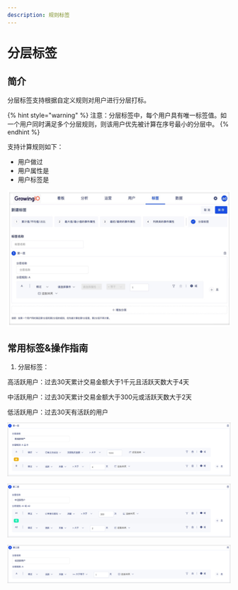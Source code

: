 ```yaml
---
description: 规则标签
---
```


# 分层标签

## 简介

分层标签支持根据自定义规则对用户进行分层打标。

{% hint style="warning" %}
注意：分层标签中，每个用户具有唯一标签值。如一个用户同时满足多个分层规则，则该用户优先被计算在序号最小的分层中。
{% endhint %}

支持计算规则如下：

* 用户做过
* 用户属性是
* 用户标签是

![](../../../../.gitbook/assets/image%20%28219%29.png)

## 常用标签&操作指南

1. 分层标签：

高活跃用户：过去30天累计交易金额大于1千元且活跃天数大于4天

中活跃用户：过去30天累计交易金额大于300元或活跃天数大于2天

低活跃用户：过去30天有活跃的用户

![&#x9AD8;&#x6D3B;&#x8DC3;&#x7528;&#x6237;](../../../../.gitbook/assets/image%20%28206%29.png)

![&#x4E2D;&#x6D3B;&#x8DC3;&#x7528;&#x6237;](../../../../.gitbook/assets/image%20%28216%29.png)

![&#x4F4E;&#x6D3B;&#x8DC3;&#x7528;&#x6237;](../../../../.gitbook/assets/image%20%28218%29.png)

